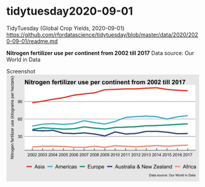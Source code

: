 # tidytuesday2020-09-01
TidyTuesday (Global Crop Yields, 2020-09-01)
https://github.com/rfordatascience/tidytuesday/blob/master/data/2020/2020-09-01/readme.md

**Nitrogen fertilizer use per continent from 2002 till 2017**
Data source: Our World in Data

Screenshot
![Screenshot](PlotTTw36.png)
